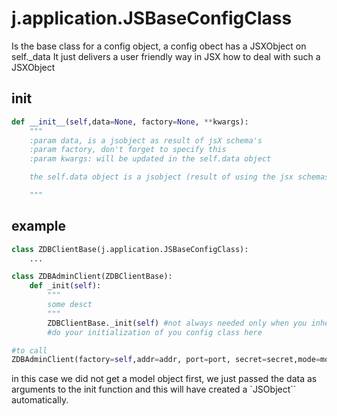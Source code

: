 

# j.application.JSBaseConfigClass

Is the base class for a config object, a config obect has a JSXObject on self._data
It just delivers a user friendly way in JSX how to deal with such a JSXObject

## init

```python
def __init__(self,data=None, factory=None, **kwargs):
    """
    :param data, is a jsobject as result of jsX schema's
    :param factory, don't forget to specify this
    :param kwargs: will be updated in the self.data object

    the self.data object is a jsobject (result of using the jsx schemas)

    """
```

## example

```python
class ZDBClientBase(j.application.JSBaseConfigClass):
    ...

class ZDBAdminClient(ZDBClientBase):
    def _init(self):
        """ 
        some desct
        """
        ZDBClientBase._init(self) #not always needed only when you inherit from a self defined class
        #do your initialization of you config class here

#to call
ZDBAdminClient(factory=self,addr=addr, port=port, secret=secret,mode=mode)
```

in this case we did not get a model object first,
we just passed the data as arguments to the init function and this will have created a `JSObject`` automatically.

